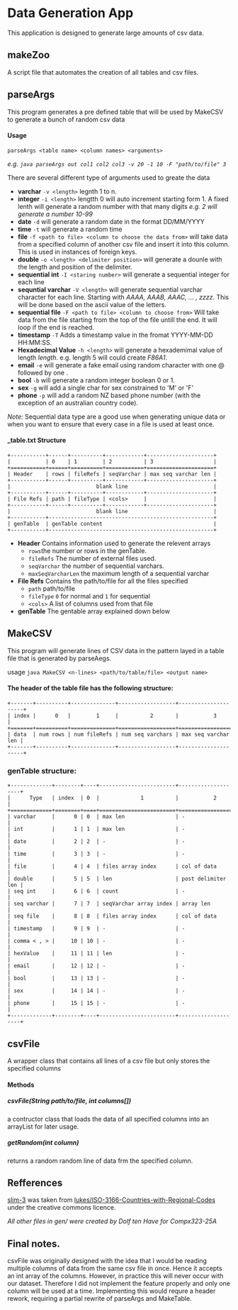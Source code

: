 # Data Generation App

This application is designed to generate large amounts of csv data.

## makeZoo

A script file that automates the creation of all tables and csv files.

## parseArgs

This program generates a pre defined table that will be used by MakeCSV to generate a bunch of random csv data

#### Usage

`parseArgs <table name> <column names> <arguments>`

_e.g. `java parseArgs out col1 col2 col3 -v 20 -1 10 -F "path/to/file" 3`_

There are several different type of arguments used to greate the data

- **varchar** `-v <length>` legnth 1 to n.
- **integer** `-i <length>` lengtth 0 will auto increment starting form 1. A fixed lenth will generate a random number with that many digits _e.g. 2 will generate a number 10-99_
- **date** `-d` will generate a random date in the format DD/MM/YYYY
- **time** `-t` will generate a random time
- **file** `-f <path to file> <column to choose the data from>` will take data from a specified column of another csv file and insert it into this column. This is used in instances of foreign keys.
- **double** `-o <length> <delimiter position>` will generate a dounle with the length and position of the delimiter.
- **sequential int** `-I <staring number>` will generate a sequential integer for each line
- **sequntial varchar** `-V <length>` will generate sequential varchar character for each line. Starting with _AAAA, AAAB, AAAC, ... , zzzz_. This will be done based on the ascii value of the letters.
- **sequential file** `-F <path to file> <column to choose from>` Will take data from the file starting from the top of the file untill the end. It will loop if the end is reached.
- **timestamp** `-T` Adds a timestamp value in the fromat YYYY-MM-DD HH:MM:SS.
- **Hexadecimal Value** `-h <length>` will generate a hexademimal value of length _length_. e.g. length 5 will could create _F86A1_.
- **email** `-e` will generate a fake email using random character with one @ followed by one .
- **bool** `-b` will generate a random integer boolean 0 or 1.
- **sex** `-g` will add a single char for sex constrained to 'M' or 'F'
- **phone** `-p` will add a random NZ based phone number (with the exception of an australian country code).

_Note:_ Sequential data type are a good use when generating unique data or when you want to ensure that every case in a file is used at least once.

#### <name>_table.txt Structure
```
+-----------+------+----------+------------+---------------------+
|           | 0    | 1        | 2          | 3                   |
+===========+======+==========+============+=====================+
| Header    | rows | fileRefs | seqVarchar | max seq varchar len |
+-----------+------+----------+------------+---------------------+
|                           blank line                           |
+-----------+------+----------+------------+---------------------+
| File Refs | path | fileType | <cols>     |                     |
+-----------+------+----------+------------+---------------------+
|                           blank line                           |
+-----------+----------------------------------------------------+
| genTable  | genTable content                                   |
+-----------+----------------------------------------------------+
```

- **Header** Contains information used to generate the relevent arrays
    - `rows`the number or rows in the genTable.
    - `fileRefs` The number of external files used.
    - `seqVarchar` the number of sequential varchars. 
    - `maxSeqVarcharLen` the maximum length of a sequential varchar
- **File Refs** Contains the path/to/file for all the files specified
    - `path` path/to/file
    - `fileType` `0` for normal and `1` for sequential
    - `<cols>` A list of columns used from that file
- **genTable** The gentable array explained down below

## MakeCSV

This program will generate lines of CSV data in the pattern layed in a table file that is generated by parseAegs.

usage `java MakeCSV <n-lines> <path/to/table/file> <output name>`

#### The header of the table file has the following structure:<br />

```
+-------+----------+--------------+------------------+---------------------+
| index |      0   |        1     |          2       |           3         |
+=======+==========+==============+==================+=====================+
| data  | num rows | num fileRefs | num seq varchars | max seq varchar len |
+-------+----------+--------------+------------------+---------------------+
```

### genTable structure:

```
+-------------+--------+----+------------------------+--------------------+
|      Type   | index  | 0  |             1          |           2        |
+=============+========+====+========================+====================+
| varchar     |      0 | 0  | max len                | -                  |
| int         |      1 | 1  | max len                | -                  |
| date        |      2 | 2  | -                      | -                  |
| time        |      3 | 3  | -                      | -                  |
| file        |      4 | 4  | files array index      | col of data        |
| double      |      5 | 5  | len                    | post delimiter len |
| seq int     |      6 | 6  | count                  | -                  |
| seq varchar |      7 | 7  | seqVarchar array index | array len          |
| seq file    |      8 | 8  | files array index      | col of data        |
| timestamp   |      9 | 9  | -                      | -                  |
| comma < , > |     10 | 10 | -                      | -                  |
| hexValue    |     11 | 11 | len                    | -                  |
| email       |     12 | 12 | -                      | -                  |
| bool        |     13 | 13 | -                      | -                  |
| sex         |     14 | 14 | -                      | -                  |
| phone       |     15 | 15 | -                      | -                  |
+-------------+--------+----+------------------------+--------------------+
```

## csvFile

A wrapper class that contains all lines of a csv file but only stores the specified columns

#### Methods

##### csvFile(String path/to/file, int columns[])

a contructor class that loads the data of all specified columns into an arrayList for later usage.

##### getRandom(int _column_)

returns a random random line of data frm the specified column.

## Refferences

[slim-3](slim-3.csv) was taken from [lukes/ISO-3166-Countries-with-Regional-Codes](https://github.com/lukes/ISO-3166-Countries-with-Regional-Codes) under the creative commons licence.



_All other files in gen/ were created by Dolf ten Have for Compx323-25A_


## Final notes. 

csvFile was originally designed with the idea that I would be reading multiple columns of data from the same csv file in once. Hence it accepts an int array of the columns. However, in practice this will never occur with our dataset. Therefore I did not implement the feature properly and only one column will be used at a time. Implementing this would requre a header rework, requiring a partial rewrite of parseArgs and MakeTable.
